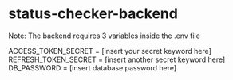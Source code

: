 # status-checker-backend

Note: The backend requires 3 variables inside the .env file

ACCESS_TOKEN_SECRET = [insert your secret keyword here]
REFRESH_TOKEN_SECRET = [insert another secret keyword here]
DB_PASSWORD = [insert database password here]

